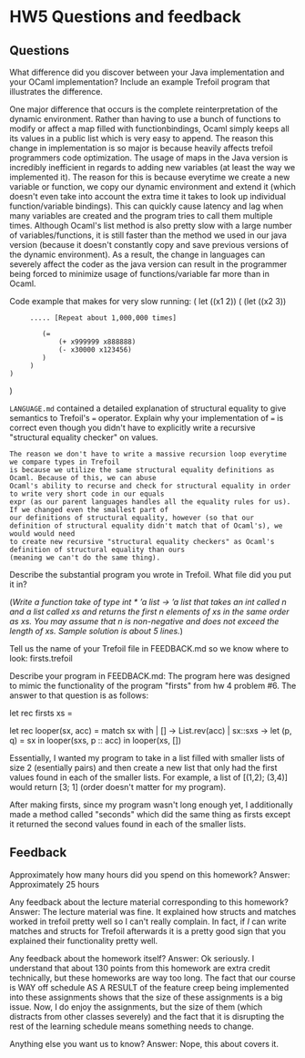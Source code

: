 # HW5 Questions and feedback

## Questions

What difference did you discover between your Java implementation and your OCaml
implementation? Include an example Trefoil program that illustrates the difference.

One major difference that occurs is the complete reinterpretation of the dynamic environment. Rather than having
to use a bunch of functions to modify or affect a map filled with functionbindings, Ocaml
simply keeps all its values in a public list which is very easy to append. The reason this change in implementation 
is so major is because heavily affects trefoil programmers code optimization. The usage of maps in the Java version 
is incredibly inefficient in regards to adding new variables (at least the way we implemented it). The reason for this is because everytime we create a new variable or function, we copy our dynamic environment and extend it (which doesn't even take into account the extra time it takes to look up individual function/variable bindings). This can quickly cause latency and lag when many variables are created and the program tries to call 
them multiple times. Although Ocaml's list method is also pretty slow with a large number of variables/functions, it is still faster
than the method we used in our java version (because it doesn't constantly copy and save previous versions of the dynamic environment).
As a result, the change in languages can severely affect the coder as the java
version can result in the programmer being forced to minimize usage of functions/variable far more than in Ocaml.


Code example that makes for very slow running:
(
    let ((x1 2))
     (
         (let ((x2 3))
         
         ..... [Repeat about 1,000,000 times]
         
            (=
                (+ x999999 x888888)
                (- x30000 x123456)
            )  
         )    
    )
)



`LANGUAGE.md` contained a detailed explanation of structural equality to give
semantics to Trefoil's `=` operator. Explain why your implementation of `=` is
correct even though you didn't have to explicitly write a recursive "structural
equality checker" on values.

    
    The reason we don't have to write a massive recursion loop everytime we compare types in Trefoil
    is because we utilize the same structural equality definitions as Ocaml. Because of this, we can abuse
    Ocaml's ability to recurse and check for structural equality in order to write very short code in our equals
    expr (as our parent languages handles all the equality rules for us). If we changed even the smallest part of 
    our definitions of structural equality, however (so that our definition of structural equality didn't match that of Ocaml's), we would would need
    to create new recursive "structural equality checkers" as Ocaml's definition of structural equality than ours
    (meaning we can't do the same thing).    


Describe the substantial program you wrote in Trefoil. What file did you put it in?




(*Write a function take of type int * ’a list -> ’a list that takes an int called n and a list
called xs and returns the first n elements of xs in the same order as xs. You may assume that n is
non-negative and does not exceed the length of xs. Sample solution is about 5 lines.*)



Tell us the name of your Trefoil file in FEEDBACK.md so we know where to look: firsts.trefoil

 Describe your program in FEEDBACK.md: The program here was designed to mimic the functionality of the program "firsts" from hw 4 problem #6. The answer to that question is as follows:

let rec firsts xs =

  let rec looper(sx, acc) =
    match sx with
    | [] -> List.rev(acc)
    | sx::sxs ->
     let (p, q) = sx in
     looper(sxs, p :: acc)
  in looper(xs, [])

Essentially, I wanted my program to take in a list filled with smaller lists of size 2 (esentially pairs) and then create a new list
that only had the first values found in each of the smaller lists. For example, a list of [(1,2); (3,4)] would return [3; 1] (order doesn't matter for my program).

After making firsts, since my program wasn't long enough yet, I additionally made a method called "seconds" which did the same thing as firsts except it returned the second values found in each of the smaller lists.


## Feedback

Approximately how many hours did you spend on this homework?
    Answer: Approximately 25 hours

Any feedback about the lecture material corresponding to this homework?
    Answer: The lecture material was fine. It explained how structs and matches worked in trefoil pretty well so I can't
    really complain. In fact, if *I* can write matches and structs for Trefoil afterwards it is a pretty good sign that
    you explained their functionality pretty well.

Any feedback about the homework itself?
    Answer: Ok seriously. I understand that about 130 points from this homework are extra credit technically, but these
    homeworks are way too long. The fact that our course is WAY off schedule AS A RESULT of the feature creep being
    implemented into these assignments shows that the size of these assignments is a big issue. Now, I do enjoy the assignments,
    but the size of them (which distracts from other classes severely) and the fact that it is disrupting the rest of the learning schedule means something needs to change.


Anything else you want us to know?
    Answer: Nope, this about covers it.